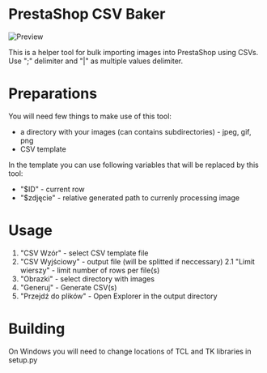 PrestaShop CSV Baker
====================
![Preview](https://gist.githubusercontent.com/yutsuku/53d7eed9ad7bc8158063a394c02fa552/raw/220b35157f73d01f06ac985bac1e05a92481105f/preview.png)

This is a helper tool for bulk importing images into PrestaShop using CSVs. 
Use ";" delimiter and "|" as multiple values delimiter.

Preparations
============
You will need few things to make use of this tool:
- a directory with your images (can contains subdirectories) - jpeg, gif, png
- CSV template

In the template you can use following variables that will be 
replaced by this tool:
- "$ID" - current row
- "$zdjęcie" - relative generated path to currenly processing image

Usage
=====
1. "CSV Wzór" - select CSV template file
2. "CSV Wyjściowy" - output file (will be splitted if neccessary)
2.1 "Limit wierszy" - limit number of rows per file(s)
3. "Obrazki" - select directory with images
4. "Generuj" - Generate CSV(s)
5. "Przejdź do plików" - Open Explorer in the output directory


Building
========
On Windows you will need to change locations of TCL and TK libraries in setup.py